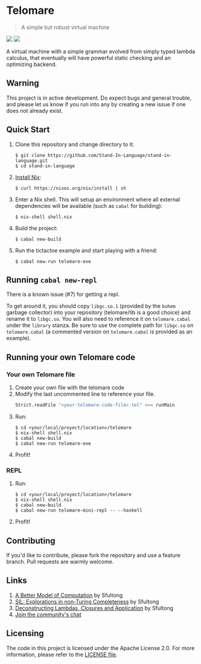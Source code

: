 # Telomare
> A simple but robust virtual machine

<p float="left">
  <img src="https://github.com/Stand-in-Language/stand-in-language/workflows/Telomare%20CI%20Tests/badge.svg" />
  <a href="https://gitter.im/stand-in-language/Lobby?utm_source=badge&utm_medium=badge&utm_campaign=pr-badge&utm_content=badge"
     title="Join the chat at https://gitter.im/stand-in-language/Lobby">
    <img src="https://badges.gitter.im/stand-in-language/Lobby.svg" /> 
  </a>
</p>


A virtual machine with a simple grammar evolved from simply typed lambda calculus, that eventually will have powerful static checking and an optimizing backend.

## Warning
This project is in active development. Do expect bugs and general trouble, and please let us know if you run into any by creating a new issue if one does not already exist.

## Quick Start

1. Clone this repository and change directory to it:
   ```
   $ git clone https://github.com/Stand-In-Language/stand-in-language.git
   $ cd stand-in-language
   ```
2. [Install Nix](https://nixos.org/nix/download.html):
   ```
   $ curl https://nixos.org/nix/install | sh
   ```
3. Enter a Nix shell. This will setup an environment where all external dependencies will be available (such as `cabal` for building):
   ```
   $ nix-shell shell.nix
   ```
4. Build the project:
   ```
   $ cabal new-build
   ```
5. Run the tictactoe example and start playing with a friend:
   ```
   $ cabal new-run telomare-exe
   ```

## Running `cabal new-repl`

There is a known issue (#7) for getting a repl.

To get around it, you should copy `libgc.so.1` (provided by the `bohem` garbage collector) into your repository (telomare/lib is a good choice) and rename it to `libgc.so`. You will also need to reference it on `telomare.cabal` under the `library` stanza. Be sure to use the complete path for `libgc.so` on `telomare.cabal` (a commented version on `telomare.cabal` is provided as an example).


## Running your own Telomare code

### Your own Telomare file
1. Create your own file with the telomare code
2. Modify the last uncommented line to reference your file.
   ```haskell
   Strict.readFile "<your-telomare-code-file>.tel" >>= runMain
   ```
3. Run:
   ```
   $ cd <your/local/proyect/location>/telomare
   $ nix-shell shell.nix
   $ cabal new-build
   $ cabal new-run telomare-exe
   ```
4. Profit!
### REPL
1. Run:
   ```
   $ cd <your/local/proyect/location>/telomare
   $ nix-shell shell.nix
   $ cabal new-build
   $ cabal new-run telomare-mini-repl -- --haskell
   ```
2. Profit!
   
## Contributing
If you'd like to contribute, please fork the repository and use a feature branch. Pull requests are warmly welcome.

## Links
1. [A Better Model of Computation](http://sfultong.blogspot.com/2016/12/a-better-model-of-computation.html?m=1) by Sfultong
2. [SIL: Explorations in non-Turing Completeness](http://sfultong.blogspot.com/2017/09/sil-explorations-in-non-turing.html?m=1) by Sfultong
3. [Deconstructing Lambdas, Closures and Application](http://sfultong.blogspot.com/2018/04/deconstructing-lambdas-closures-and.html?m=1) by Sfultong
4. [Join the community's chat](https://gitter.im/stand-in-language/Lobby)


## Licensing
The code in this project is licensed under the Apache License 2.0. For more information, please refer to the [LICENSE file](https://github.com/Stand-In-Language/stand-in-language/blob/master/LICENSE).
